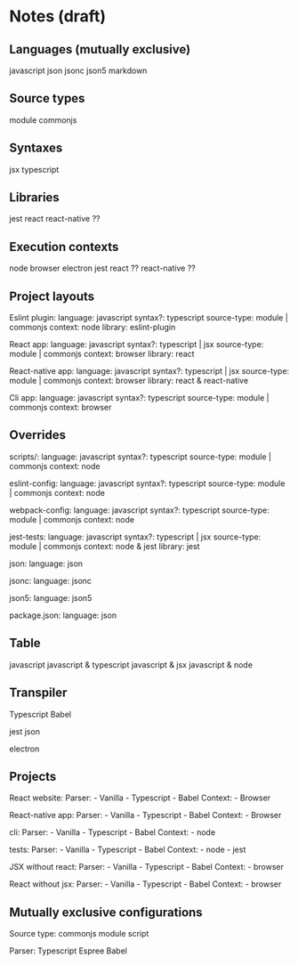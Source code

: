 # Notes (draft)

## Languages (mutually exclusive)

javascript
json
jsonc
json5
markdown

## Source types

module
commonjs

## Syntaxes

jsx
typescript

## Libraries

jest
react
react-native ??

## Execution contexts

node
browser
electron
jest
react ??
react-native ??

## Project layouts

Eslint plugin:
  language: javascript
  syntax?: typescript
  source-type: module | commonjs
  context: node
  library: eslint-plugin

React app:
  language: javascript
  syntax?: typescript | jsx
  source-type: module | commonjs
  context: browser
  library: react

React-native app:
  language: javascript
  syntax?: typescript | jsx
  source-type: module | commonjs
  context: browser
  library: react & react-native

Cli app:
  language: javascript
  syntax?: typescript
  source-type: module | commonjs
  context: browser

## Overrides

scripts/:
  language: javascript
  syntax?: typescript
  source-type: module | commonjs
  context: node

eslint-config:
  language: javascript
  syntax?: typescript
  source-type: module | commonjs
  context: node

webpack-config:
  language: javascript
  syntax?: typescript
  source-type: module | commonjs
  context: node

jest-tests:
  language: javascript
  syntax?: typescript | jsx
  source-type: module | commonjs
  context: node & jest
  library: jest

json:
  language: json

jsonc:
  language: jsonc

json5:
  language: json5

package.json:
  language: json

## Table

javascript
javascript & typescript
javascript & jsx
javascript & node


## Transpiler

Typescript
Babel

jest
json

electron

## Projects

React website:
  Parser:
    - Vanilla
    - Typescript
    - Babel
  Context:
    - Browser

React-native app:
  Parser:
    - Vanilla
    - Typescript
    - Babel
  Context:
    - Browser

cli:
  Parser:
    - Vanilla
    - Typescript
    - Babel
  Context:
    - node

tests:
  Parser:
    - Vanilla
    - Typescript
    - Babel
  Context:
    - node
    - jest

JSX without react:
  Parser:
    - Vanilla
    - Typescript
    - Babel
  Context:
    - browser

React without jsx:
  Parser:
    - Vanilla
    - Typescript
    - Babel
  Context:
    - browser

## Mutually exclusive configurations

Source type:
  commonjs
  module
  script

Parser:
  Typescript
  Espree
  Babel
